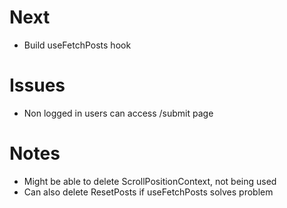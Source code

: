 # Next
* Build useFetchPosts hook

# Issues
* Non logged in users can access /submit page

# Notes
* Might be able to delete ScrollPositionContext, not being used
* Can also delete ResetPosts if useFetchPosts solves problem